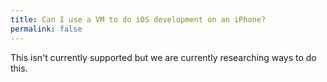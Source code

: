 ```yaml
---
title: Can I use a VM to do iOS development on an iPhone?
permalink: false
---
```


This isn't currently supported but we are currently researching ways to do this.

